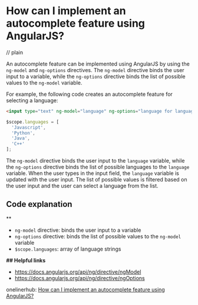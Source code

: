 # How can I implement an autocomplete feature using AngularJS?
// plain

An autocomplete feature can be implemented using AngularJS by using the `ng-model` and `ng-options` directives. The `ng-model` directive binds the user input to a variable, while the `ng-options` directive binds the list of possible values to the `ng-model` variable.

For example, the following code creates an autocomplete feature for selecting a language:

```html
<input type="text" ng-model="language" ng-options="language for language in languages">
```

```js
$scope.languages = [
  'Javascript',
  'Python',
  'Java',
  'C++'
];
```

The `ng-model` directive binds the user input to the `language` variable, while the `ng-options` directive binds the list of possible languages to the `language` variable. When the user types in the input field, the `language` variable is updated with the user input. The list of possible values is filtered based on the user input and the user can select a language from the list.

## Code explanation
**
- `ng-model` directive: binds the user input to a variable
- `ng-options` directive: binds the list of possible values to the `ng-model` variable
- `$scope.languages`: array of language strings

**## Helpful links**
- https://docs.angularjs.org/api/ng/directive/ngModel
- https://docs.angularjs.org/api/ng/directive/ngOptions

onelinerhub: [How can I implement an autocomplete feature using AngularJS?](https://onelinerhub.com/angularjs/how-can-i-implement-an-autocomplete-feature-using-angularjs)